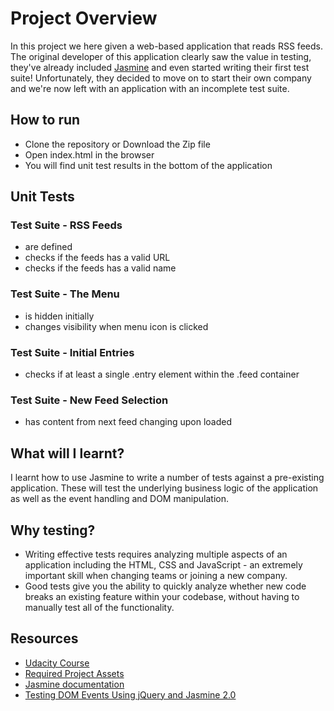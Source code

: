 # Project Overview

In this project we here given a web-based application that reads RSS feeds. The original developer of this application clearly saw the value in testing, they've already included [Jasmine](http://jasmine.github.io/) and even started writing their first test suite! Unfortunately, they decided to move on to start their own company and we're now left with an application with an incomplete test suite.

## How to run
* Clone the repository or Download the Zip file
* Open index.html in the browser
* You will find unit test results in the bottom of the application

## Unit Tests

### Test Suite - RSS Feeds

- are defined
- checks if the feeds has a valid URL
- checks if the feeds has a valid name

### Test Suite - The Menu

- is hidden initially
- changes visibility when menu icon is clicked

### Test Suite - Initial Entries

- checks if at least a single .entry element within the .feed container

### Test Suite - New Feed Selection

- has content from next feed changing upon loaded


## What will I learnt?

I learnt how to use Jasmine to write a number of tests against a pre-existing application. These will test the underlying business logic of the application as well as the event handling and DOM manipulation.


## Why testing?

* Writing effective tests requires analyzing multiple aspects of an application including the HTML, CSS and JavaScript - an extremely important skill when changing teams or joining a new company.
* Good tests give you the ability to quickly analyze whether new code breaks an existing feature within your codebase, without having to manually test all of the functionality.

## Resources
* [Udacity Course](https://www.udacity.com/course/ud549)
* [Required Project Assets](http://github.com/udacity/frontend-nanodegree-feedreader)
* [Jasmine documentation](http://jasmine.github.io/)
* [Testing DOM Events Using jQuery and Jasmine 2.0](http://www.htmlgoodies.com/beyond/javascript/js-ref/testing-dom-events-using-jquery-and-jasmine-2.0.html)
